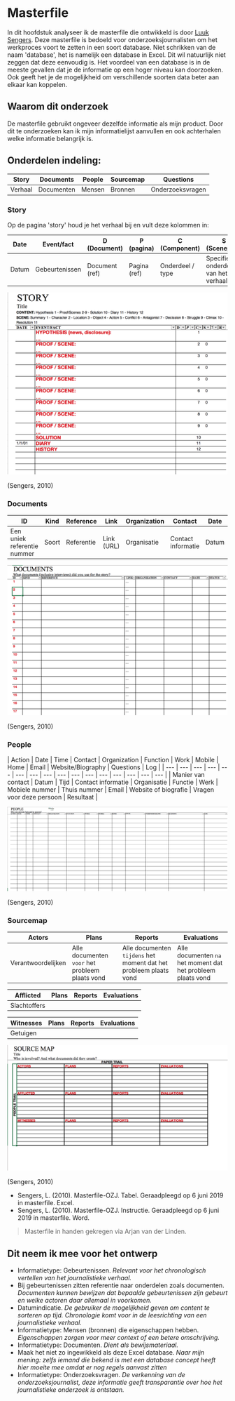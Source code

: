 # Masterfile


In dit hoofdstuk analyseer ik de masterfile die ontwikkeld is door [Luuk Sengers](https://www.luuksengers.nl). Deze masterfile is bedoeld voor onderzoeksjournalisten om het werkproces voort te zetten in een soort database. Niet schrikken van de naam 'database', het is namelijk een database in Excel. Dit wil natuurlijk niet zeggen dat deze eenvoudig is. Het voordeel van een database is in de meeste gevallen dat je de informatie op een hoger niveau kan doorzoeken. Ook geeft het je de mogelijkheid om verschillende soorten data beter aan elkaar kan koppelen.


## Waarom dit onderzoek
De masterfile gebruikt ongeveer dezelfde informatie als mijn product. Door dit te onderzoeken kan ik mijn informatielijst aanvullen en ook achterhalen welke informatie belangrijk is.


## Onderdelen indeling:
| Story | Documents | People | Sourcemap | Questions |
| --- | --- | --- | --- | --- |
| Verhaal | Documenten | Mensen | Bronnen | Onderzoeksvragen |

### Story
Op de pagina 'story' houd je het verhaal bij en vult deze kolommen in:

| Date | Event/fact | D (Document) | P (pagina) | C (Component) | S (Scenepart) | ? (check) | R (Ranking) |
| --- | --- | --- | --- | --- | --- | --- | --- |
| Datum | Gebeurtenissen | Document (ref) | Pagina (ref) | Onderdeel / type | Specifiek onderdeel van het verhaal | Gecontroleerd op de waarheid | Prioriteit |

![Masterfile story](content/story.png)

(Sengers, 2010)

### Documents

| ID | Kind | Reference | Link | Organization | Contact | Date | Status |
| --- | --- | --- | --- | --- | --- | --- | --- |
| Een uniek referentie nummer | Soort | Referentie | Link (URL) | Organisatie | Contact informatie | Datum | Status |

![Masterfile documents](content/documents.png)

(Sengers, 2010)

### People

| Action | Date | Time | Contact | Organization | Function | Work | Mobile | Home | Email | Website/Biography | Questions | Log |
| --- | --- | --- | --- | --- | --- | --- | --- | --- | --- | --- | --- | --- | --- | --- | --- |
| Manier van contact  | Datum | Tijd | Contact informatie | Organisatie | Functie | Werk | Mobiele nummer | Thuis nummer | Email | Website of biografie | Vragen voor deze persoon | Resultaat |

![Masterfile people](content/people.png)

(Sengers, 2010)

### Sourcemap

| Actors | Plans | Reports | Evaluations |
| --- | --- | --- | --- |
| Verantwoordelijken | Alle documenten `voor` het probleem plaats vond | Alle documenten `tijdens` het moment dat het probleem plaats vond | Alle documenten `na` het moment dat het probleem plaats vond |

| Afflicted | Plans | Reports | Evaluations |
| --- | --- | --- | --- |
| Slachtoffers | | | |

| Witnesses | Plans | Reports | Evaluations |
| --- | --- | --- | --- |
| Getuigen | | | |

![Masterfile sourcemap](content/sourcemap.png)

(Sengers, 2010)



* Sengers, L. (2010). Masterfile-OZJ. Tabel. Geraadpleegd op 6 juni 2019 in masterfile. Excel.
* Sengers, L. (2010). Masterfile-OZJ. Instructie. Geraadpleegd op 6 juni 2019 in masterfile. Word.

> Masterfile in handen gekregen via Arjan van der Linden.

## Dit neem ik mee voor het ontwerp
* Informatietype: Gebeurtenissen. *Relevant voor het chronologisch vertellen van het journalistieke verhaal.*
* Bij gebeurtenissen zitten referentie naar onderdelen zoals documenten. *Documenten kunnen bewijzen dat bepaalde gebeurtenissen zijn gebeurt en welke actoren daar allemaal in voorkomen.*
* Datumindicatie. *De gebruiker de mogelijkheid geven om content te sorteren op tijd. Chronologie komt voor in de leesrichting van een journalistieke verhaal.*
* Informatietype: Mensen (bronnen) die eigenschappen hebben. *Eigenschappen zorgen voor meer context of een betere omschrijving.*
* Informatietype: Documenten. *Dient als bewijsmateriaal.*
* Maak het niet zo ingewikkeld als deze Excel database. *Naar mijn mening: zelfs iemand die bekend is met een database concept heeft hier moeite mee omdat er nog regels aanvast zitten*
* Informatietype: Onderzoeksvragen. *De verkenning van de onderzoeksjournalist, deze informatie geeft transparantie over hoe het journalistieke onderzoek is ontstaan.*